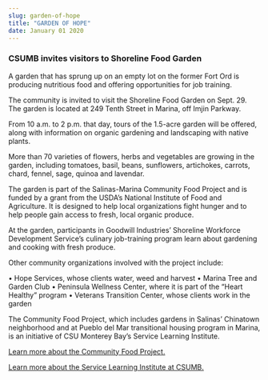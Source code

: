 ```yaml
---
slug: garden-of-hope
title: "GARDEN OF HOPE"
date: January 01 2020
---
```


 
<h3></h3>
<h3>CSUMB invites visitors to Shoreline Food Garden</h3>
<p>
  A garden that has sprung up on an empty lot on the former Fort Ord is
  producing nutritious food and offering opportunities for job training.
</p>
<p>
  The community is invited to visit the Shoreline Food Garden on Sept. 29. The
  garden is located at 249 Tenth Street in Marina, off Imjin Parkway.
</p>
<p>
  From 10 a.m. to 2 p.m. that day, tours of the 1.5-acre garden will be offered,
  along with information on organic gardening and landscaping with native
  plants.
</p>
<p>
  More than 70 varieties of flowers, herbs and vegetables are growing in the
  garden, including tomatoes, basil, beans, sunflowers, artichokes, carrots,
  chard, fennel, sage, quinoa and lavendar.
</p>
<p>
  The garden is part of the Salinas-Marina Community Food Project and is funded
  by a grant from the USDA’s National Institute of Food and Agriculture. It is
  designed to help local organizations fight hunger and to help people gain
  access to fresh, local organic produce.
</p>
<p>
  At the garden, participants in Goodwill Industries’ Shoreline Workforce
  Development Service’s culinary job-training program learn about gardening and
  cooking with fresh produce.
</p>
<p>Other community organizations involved with the project include:</p>
<p>
  • Hope Services, whose clients water, weed and harvest • Marina Tree and
  Garden Club • Peninsula Wellness Center, where it is part of the “Heart
  Healthy” program • Veterans Transition Center, whose clients work in the
  garden
</p>
<p>
  The Community Food Project, which includes gardens in Salinas’ Chinatown
  neighborhood and at Pueblo del Mar transitional housing program in Marina, is
  an initiative of CSU Monterey Bay’s Service Learning Institute.
</p>
<p>
  <a href="https://service.csumb.edu/marina-community-gardens"
    >Learn more about the Community Food Project.</a
  >
</p>
<p>
  <a href="https://service.csumb.edu"
    >Learn more about the Service Learning Institute at CSUMB.</a
  >
</p>
 
